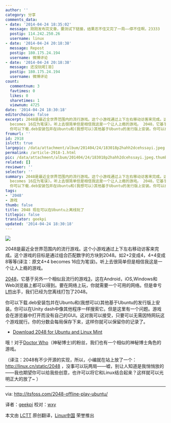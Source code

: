 ```yaml
---
author: ''
category: 分享
comments_data:
- date: '2014-04-24 18:35:02'
  message: 刚刚发布完文章，要测试下链接，结果忍不住又完了一局——停不住啊，23333
  postip: 114.242.250.26
  username: linux
- date: '2014-04-24 20:18:38'
  message: Repost
  postip: 180.175.24.194
  username: 微博评论
- date: '2014-04-24 20:18:38'
  message: 还没玩呢[泪]
  postip: 180.175.24.194
  username: 微博评论
count:
  commentnum: 3
  favtimes: 0
  likes: 0
  sharetimes: 1
  viewnum: 4725
date: '2014-04-24 18:30:18'
editorchoice: false
excerpt: 2048是最近全世界范围内的流行游戏。这个小游戏通过上下左右移动访客来完成。这个游戏的目标是通过组合匹配数字的方块到2048。如2+2变成4，4+4变成8等等(译注：原文4+4
  becomes 16应为笔误)。听上去很简单但是相信我这是一个让人上瘾的游戏。 2048，它基于另外一个相似且流行的游戏3，这在Android，iOS,Windows和Web浏览器上都可以得到。要在网络上玩，你就需要一个可用的网络。但是幸亏Lffl出手，我们已经为您离线打包了2048。
  你可以下载.deb安装包并在Ubuntu和(我想可以)其他基于Ubuntu的发行版上安装。你可以在Unity dash中像其他程序
fromurl: ''
id: 2918
islctt: true
largepic: /data/attachment/album/201404/24/183018p2hahh2dcehssayi.jpeg
permalink: /article-2918-1.html
pic: /data/attachment/album/201404/24/183018p2hahh2dcehssayi.jpeg.thumb.jpg
related: []
reviewer: ''
selector: ''
summary: 2048是最近全世界范围内的流行游戏。这个小游戏通过上下左右移动访客来完成。这个游戏的目标是通过组合匹配数字的方块到2048。如2+2变成4，4+4变成8等等(译注：原文4+4
  becomes 16应为笔误)。听上去很简单但是相信我这是一个让人上瘾的游戏。 2048，它基于另外一个相似且流行的游戏3，这在Android，iOS,Windows和Web浏览器上都可以得到。要在网络上玩，你就需要一个可用的网络。但是幸亏Lffl出手，我们已经为您离线打包了2048。
  你可以下载.deb安装包并在Ubuntu和(我想可以)其他基于Ubuntu的发行版上安装。你可以在Unity dash中像其他程序
tags:
- '2048'
- 游戏
thumb: false
title: 2048 现在可以在Ubuntu上离线玩了
titlepic: false
translator: geekpi
updated: '2014-04-24 18:30:18'
---
```


![](/data/attachment/album/201404/24/183018p2hahh2dcehssayi.jpeg)


2048是最近全世界范围内的流行游戏。这个小游戏通过上下左右移动访客来完成。这个游戏的目标是通过组合匹配数字的方块到2048。如2+2变成4，4+4变成8等等(译注：原文4+4 becomes 16应为笔误)。听上去很简单但是相信我这是一个让人上瘾的游戏。


[2048](http://gabrielecirulli.github.io/2048/)，它基于另外一个相似且流行的游戏[3](http://asherv.com/threes/)，这在Android，iOS,Windows和Web浏览器上都可以得到。要在网络上玩，你就需要一个可用的网络。但是幸亏[Lffl](http://www.lffl.org/)出手，我们已经为您离线打包了2048。


你可以下载.deb安装包并在Ubuntu和(我想可以)其他基于Ubuntu的发行版上安装。你可以在Unity dash中像其他程序一样搜索它。但是这里有一个问题。游戏会在游览器中打开而没有自己的GUI。这对我可以接受，只要可以无需因特网玩这个游戏就行。你的分数会每局保存下来，这样你就可以保留你的记录了。


* [Download 2048 for Ubuntu and Linux Mint](http://sourceforge.net/projects/linuxfreedomfor/files/ubuntu/2048_1_all.deb/download)


哦！对于[Doctor Who](http://en.wikipedia.org/wiki/Doctor_Who)（神秘博士)的粉丝，我们也有一个相似的神秘博士角色的游戏。


（译注：2048有不少开源的实现，所以，小编就在站上放了一个：<http://linux.cn/static/2048> ，没事可以玩两局——嘘，别让人知道是我悄悄放的——我也期望你可以给我些创意，也许可以将它和Linux结合起来？这样就可以光明正大的放了~ ）




---


via: <http://itsfoss.com/2048-offline-play-ubuntu/>


译者：[geekpi](https://github.com/geekpi) 校对：[wxy](https://github.com/wxy)


本文由 [LCTT](https://github.com/LCTT/TranslateProject) 原创翻译，[Linux中国](http://linux.cn/) 荣誉推出